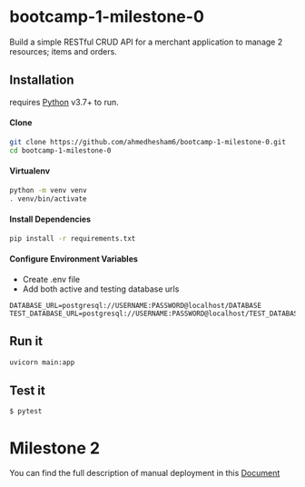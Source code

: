 # bootcamp-1-milestone-0
Build a simple RESTful CRUD API for a merchant application to manage 2 resources; items and orders.


## Installation

 requires [Python](https://www.python.org/) v3.7+ to run.
 
#### Clone

```sh
git clone https://github.com/ahmedhesham6/bootcamp-1-milestone-0.git
cd bootcamp-1-milestone-0
```

#### Virtualenv
```sh
python -m venv venv
. venv/bin/activate
```

#### Install Dependencies
```sh
pip install -r requirements.txt
```

#### Configure Environment Variables
- Create .env file
- Add both active and testing database urls
```
DATABASE_URL=postgresql://USERNAME:PASSWORD@localhost/DATABASE
TEST_DATABASE_URL=postgresql://USERNAME:PASSWORD@localhost/TEST_DATABASE
```

## Run it

```sh
uvicorn main:app
```

## Test it

```sh
$ pytest
```

# Milestone 2

You can find the full description of manual deployment in this [Document](/manual_deployment.md)

